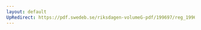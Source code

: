 ```yaml
---
layout: default
UpRedirect: https://pdf.swedeb.se/riksdagen-volumeG-pdf/199697/reg_199697/reg_199697_0245.pdf
---
```

